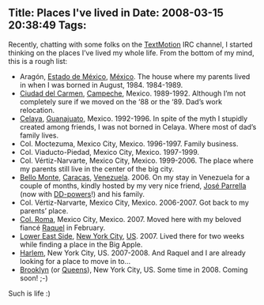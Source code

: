 Title: Places I've lived in
Date: 2008-03-15 20:38:49
Tags: 
---
<p>Recently, chatting with some folks on the <a href="http://textmotion.org" target="_blank">TextMotion</a> IRC channel, I started thinking on the places I&#8217;ve lived my whole life. From the bottom of my mind, this is a rough list:</p>
<ul>
<li>Aragón, <a href="http://en.wikipedia.org/wiki/Mexico_State" target="_blank">Estado de México</a>, <a href="http://en.wikipedia.org/wiki/Mexico" target="_blank">México</a>. The house where my parents lived in when I was borned in August, 1984. 1984-1989.</li>
<li>
<a href="http://en.wikipedia.org/wiki/Ciudad_del_Carmen" target="_blank">Ciudad del Carmen</a>, <a href="http://en.wikipedia.org/wiki/Campeche" target="_blank">Campeche</a>, Mexico. 1989-1992. Although I&#8217;m not completely sure if we moved on the &#8216;88 or the &#8216;89. Dad&#8217;s work relocation.  </li>
<li>
<a href="http://en.wikipedia.org/wiki/Celaya" target="_blank">Celaya</a>, <a href="http://en.wikipedia.org/wiki/Guanajuato_%28state%29" target="_blank">Guanajuato</a>, Mexico. 1992-1996. In spite of the myth I stupidly created among friends, I was not borned in Celaya. Where most of dad&#8217;s family lives. </li>
<li>Col. Moctezuma, Mexico City, Mexico. 1996-1997. Family business. </li>
<li>Col. Viaducto-Piedad, Mexico City, Mexico. 1997-1999.</li>
<li>Col. Vértiz-Narvarte, Mexico City, Mexico. 1999-2006. The place where my parents still live in the center of the big city.</li>
<li>
<a href="http://es.wikipedia.org/wiki/Bello_Monte" target="_blank">Bello Monte</a>, <a href="http://en.wikipedia.org/wiki/Caracas" target="_blank">Caracas</a>, <a href="http://en.wikipedia.org/wiki/Venezuela" target="_blank">Venezuela</a>. 2006. On my stay in Venezuela for a couple of months, kindly hosted by my very nice friend, <a href="http://bureado.com.ve/" target="_blank">José Parrella</a> (now with <a href="http://qa.debian.org/developer.php?login=bureado" target="_blank">DD-powers</a>!) and his family.</li>
<li>Col. Vértiz-Narvarte, Mexico City, Mexico. 2006-2007. Got back to my parents&#8217; place.</li>
<li>
<a href="http://en.wikipedia.org/wiki/Colonia_Roma" target="_blank">Col. Roma</a>, Mexico City, Mexico. 2007. Moved here with my beloved fiancé <a href="http://maggit.com.mx" target="_blank">Raquel</a> in February.</li>
<li>
<a href="http://en.wikipedia.org/wiki/Lower_East_Side" target="_blank">Lower East Side</a>, <a href="http://en.wikipedia.org/wiki/New_York_City" target="_blank">New York City</a>, <a href="http://en.wikipedia.org/wiki/United_States" target="_blank">US</a>. 2007. Lived there for two weeks while finding a place in the Big Apple.</li>
<li>
<a href="http://en.wikipedia.org/wiki/Harlem" target="_blank">Harlem</a>, New York City, US. 2007-2008. And Raquel and I are already looking for a place to move in to&#8230;</li>
<li>
<a href="http://en.wikipedia.org/wiki/Brooklyn" target="_blank">Brooklyn</a> (or <a href="http://en.wikipedia.org/wiki/Queens" target="_blank">Queens</a>), New York City, US. Some time in 2008. Coming soon! ;-)</li>
</ul>Such is life :)
